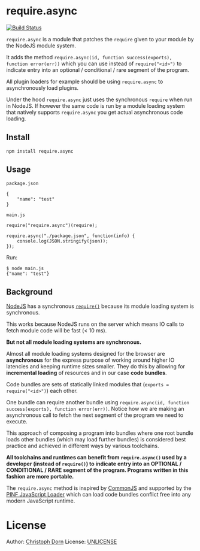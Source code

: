 require.async
=============

[![Build Status](https://secure.travis-ci.org/pinf/require.async.png)](https://travis-ci.org/pinf/require.async)


`require.async` is a module that patches the `require` given to your module by the NodeJS module system.

It adds the method `require.async(id, function success(exports), function error(err))` which you can use
instead of `require("<id>")` to indicate entry into an optional / conditional / rare segment of the program.

All plugin loaders for example should be using `require.async` to asynchronously load plugins.

Under the hood `require.async` just uses the synchronous `require` when run in NodeJS. If however the same code is run
by a module loading system that natively supports `require.async` you get actual asynchronous code loading.


Install
-------

    npm install require.async


Usage
-----

`package.json`

    {
        "name": "test"
    }

`main.js`

    require("require.async")(require);

    require.async("./package.json", function(info) {
        console.log(JSON.stringify(json));
    });

Run:

    $ node main.js
    {"name": "test"}


Background
----------

[NodeJS](http://nodejs.org/) has a synchronous [`require()`](http://nodejs.org/api/globals.html#globals_require) because its module loading
system is synchronous.

This works because NodeJS runs on the server which means IO calls to fetch module code will be fast (< 10 ms).

**But not all module loading systems are synchronous.**

Almost all module loading systems designed for the browser are **asynchronous** for the express purpose of working around higher IO latencies
and keeping runtime sizes smaller. They do this by allowing for **incremental loading** of resources and in our case **code bundles**.

Code bundles are sets of statically linked modules that (`exports = require("<id>")`) each other.

One bundle can require another bundle using `require.async(id, function success(exports), function error(err))`. Notice how
we are making an asynchronous call to fetch the next segment of the program we need to execute.

This approach of composing a program into bundles where one root bundle loads other bundles (which may load further bundles)
is considered best practice and achieved in different ways by various toolchains.

**All toolchains and runtimes can benefit from `require.async()` used by a developer (instead of `require()`) to indicate
entry into an OPTIONAL / CONDITIONAL / RARE segment of the program. Programs written in this fashion are more portable.**

The `require.async` method is inspired by [CommonJS](http://wiki.commonjs.org/wiki/Modules/Async/A) and supported by
the [PINF JavaScript Loader](https://github.com/pinf/pinf-loader-js) which can load code bundles conflict free into
any modern JavaScript runtime.


License
=======

Author: [Christoph Dorn](http://christophdorn.com/)
License: [UNLICENSE](http://unlicense.org/)
